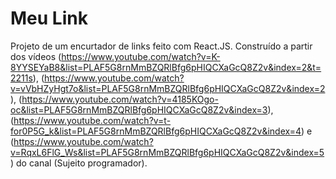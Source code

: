 # Meu Link

Projeto de um encurtador de links feito com React.JS.
Construído a partir dos vídeos (https://www.youtube.com/watch?v=K-8YYSEYaB8&list=PLAF5G8rnMmBZQRlBfg6pHIQCXaGcQ8Z2v&index=2&t=2211s), (https://www.youtube.com/watch?v=vVbHZyHgt7o&list=PLAF5G8rnMmBZQRlBfg6pHIQCXaGcQ8Z2v&index=2), (https://www.youtube.com/watch?v=4185KOgo-oc&list=PLAF5G8rnMmBZQRlBfg6pHIQCXaGcQ8Z2v&index=3), (https://www.youtube.com/watch?v=t-for0P5G_k&list=PLAF5G8rnMmBZQRlBfg6pHIQCXaGcQ8Z2v&index=4) e (https://www.youtube.com/watch?v=RqxL6FlG_Ws&list=PLAF5G8rnMmBZQRlBfg6pHIQCXaGcQ8Z2v&index=5) do canal (Sujeito programador).
